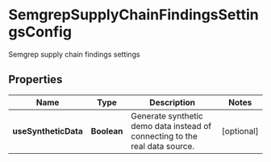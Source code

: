 

# SemgrepSupplyChainFindingsSettingsConfig

Semgrep supply chain findings settings

## Properties

| Name | Type | Description | Notes |
|------------ | ------------- | ------------- | -------------|
|**useSyntheticData** | **Boolean** | Generate synthetic demo data instead of connecting to the real data source. |  [optional] |



